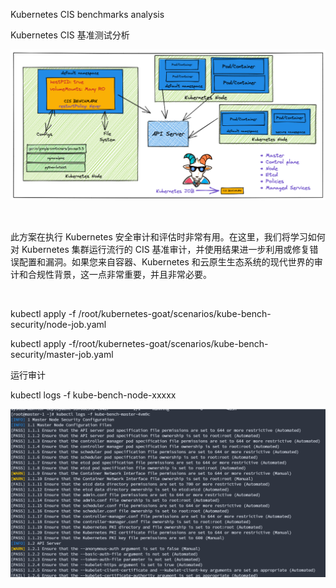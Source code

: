 Kubernetes CIS benchmarks analysis

Kubernetes CIS 基准测试分析

![image-20231121193628921](./assets/image-20231121193628921.png)

 

此方案在执行 Kubernetes 安全审计和评估时非常有用。在这里，我们将学习如何对 Kubernetes 集群运行流行的 CIS 基准审计，并使用结果进一步利用或修复错误配置和漏洞。如果您来自容器、Kubernetes 和云原生生态系统的现代世界的审计和合规性背景，这一点非常重要，并且非常必要。

 

kubectl apply -f /root/kubernetes-goat/scenarios/kube-bench-security/node-job.yaml

kubectl apply -f/root/kubernetes-goat/scenarios/kube-bench-security/master-job.yaml

运行审计

kubectl logs -f kube-bench-node-xxxxx

![image-20231121193634002](./assets/image-20231121193634002.png)

 
